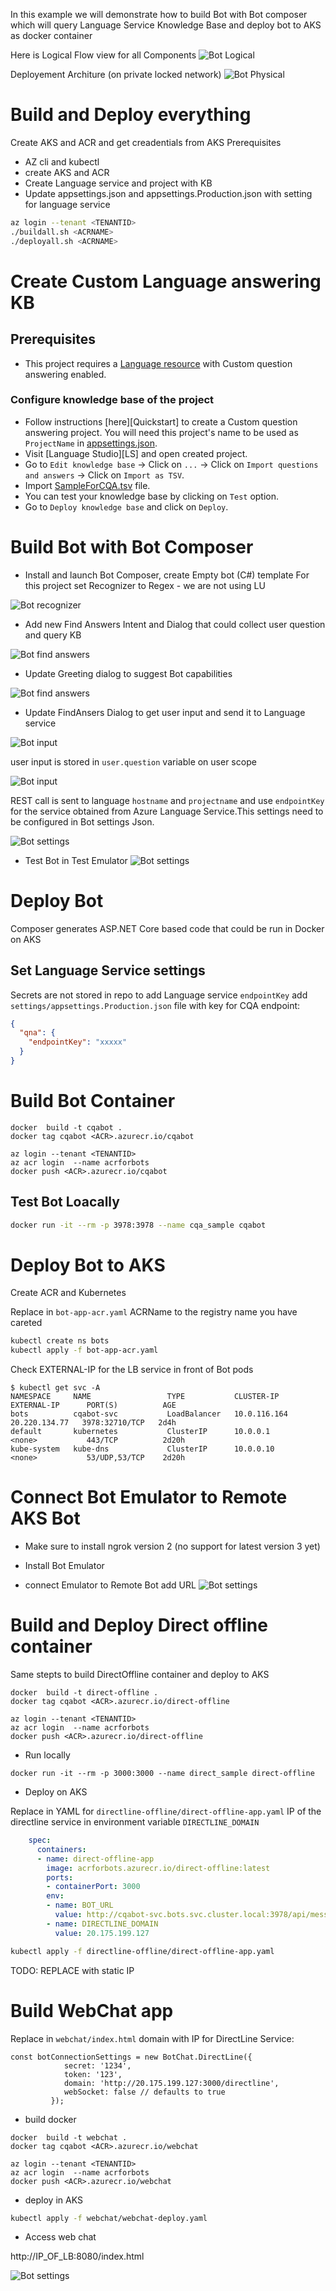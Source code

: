 In this example we will demonstrate how to build Bot with Bot composer which will query Language Service Knowledge Base and deploy bot to AKS as docker container

Here is Logical Flow view for all Components
![Bot Logical](docs/Bot_logical.png)

Deployement Architure (on private locked network)
![Bot Physical](docs/Bot_physical.png)



# Build and Deploy everything
Create AKS and ACR and get creadentials from AKS
Prerequisites 

- AZ cli and kubectl
- create AKS and ACR
- Create Language service and project with KB
- Update appsettings.json and appsettings.Production.json with setting for language service

```sh
az login --tenant <TENANTID>
./buildall.sh <ACRNAME>
./deployall.sh <ACRNAME>
```



# Create Custom Language answering KB 

## Prerequisites
- This project requires a [Language resource](https://aka.ms/create-language-resource) with Custom question answering enabled.

### Configure knowledge base of the project
- Follow instructions [here][Quickstart] to create a Custom question answering project. You will need this project's name to be used as `ProjectName` in [appsettings.json](appsettings.json).
- Visit [Language Studio][LS] and open created project.
- Go to `Edit knowledge base` -> Click on `...` -> Click on `Import questions and answers` -> Click on `Import as TSV`.
- Import [SampleForCQA.tsv](SampleForCQA.tsv) file.
- You can test your knowledge base by clicking on `Test` option.
- Go to `Deploy knowledge base` and click on `Deploy`.


# Build Bot with Bot Composer

- Install and launch Bot Composer, create Empty bot (C#) template
For this project set Recognizer to Regex - we are not using LU

![Bot recognizer](docs/Bot_recognizer.png)

- Add new Find Answers Intent and Dialog that could collect user question and query KB

![Bot find answers](docs/Bot_findanswers.png)

- Update Greeting dialog to suggest Bot capabilities

![Bot find answers](docs/Bot_suggestanswers.png)

- Update FindAnsers Dialog to get user input and send it to Language service

![Bot input](docs/Bot_input.png)

user input is stored  in `user.question` variable on user scope

![Bot input](docs/Bot_sendrestcall.png)

REST call is sent to language `hostname` and `projectname` and use `endpointKey` for the service obtained from Azure Language Service.This settings need to be configured in Bot settings Json.

![Bot settings](docs/Bot_settings.png)


- Test Bot in Test Emulator
![Bot settings](docs/Bot_test.png)

# Deploy Bot
Composer generates ASP.NET Core based code that could be run in Docker on AKS

## Set Language Service settings
Secrets are not stored in repo to add Language service `endpointKey` add `settings/appsettings.Production.json` file with key for CQA endpoint:

```json
{
  "qna": {
    "endpointKey": "xxxxx"
  }
}
```

# Build Bot Container

```
docker  build -t cqabot .
docker tag cqabot <ACR>.azurecr.io/cqabot

az login --tenant <TENANTID>
az acr login  --name acrforbots
docker push <ACR>.azurecr.io/cqabot
```

## Test Bot Loacally

```sh
docker run -it --rm -p 3978:3978 --name cqa_sample cqabot
```

# Deploy Bot to AKS
Create ACR and Kubernetes

Replace in `bot-app-acr.yaml` ACRName to the registry name you have careted

```sh
kubectl create ns bots
kubectl apply -f bot-app-acr.yaml
```

Check EXTERNAL-IP for the LB service in front of Bot pods
```
$ kubectl get svc -A
NAMESPACE     NAME                 TYPE           CLUSTER-IP     EXTERNAL-IP      PORT(S)          AGE
bots          cqabot-svc           LoadBalancer   10.0.116.164   20.220.134.77   3978:32710/TCP   2d4h
default       kubernetes           ClusterIP      10.0.0.1       <none>           443/TCP          2d20h
kube-system   kube-dns             ClusterIP      10.0.0.10      <none>           53/UDP,53/TCP    2d20h
```

# Connect Bot Emulator to Remote AKS Bot 

- Make sure to install ngrok version 2 (no support for latest version 3 yet)
- Install Bot Emulator

- connect Emulator to Remote Bot add URL
![Bot settings](docs/Bot_remoteemulator.png)

# Build and Deploy Direct offline container

Same stepts to build DirectOffline container and deploy to AKS

```
docker  build -t direct-offline .
docker tag cqabot <ACR>.azurecr.io/direct-offline

az login --tenant <TENANTID>
az acr login  --name acrforbots
docker push <ACR>.azurecr.io/direct-offline
```

- Run locally
```
docker run -it --rm -p 3000:3000 --name direct_sample direct-offline
```


- Deploy on AKS

Replace in YAML for `directline-offline/direct-offline-app.yaml` IP of the directline service in environment variable `DIRECTLINE_DOMAIN`

```yaml
    spec:
      containers:
      - name: direct-offline-app
        image: acrforbots.azurecr.io/direct-offline:latest
        ports:
        - containerPort: 3000
        env:
        - name: BOT_URL
          value: http://cqabot-svc.bots.svc.cluster.local:3978/api/messages
        - name: DIRECTLINE_DOMAIN
          value: 20.175.199.127
```


```sh
kubectl apply -f directline-offline/direct-offline-app.yaml
```

TODO: REPLACE with static IP

# Build WebChat app

Replace in  `webchat/index.html` domain with IP for DirectLine Service:

```
const botConnectionSettings = new BotChat.DirectLine({
            secret: '1234',
            token: '123',
            domain: 'http://20.175.199.127:3000/directline',
            webSocket: false // defaults to true
         });
```

- build docker
```
docker  build -t webchat .
docker tag cqabot <ACR>.azurecr.io/webchat

az login --tenant <TENANTID>
az acr login  --name acrforbots
docker push <ACR>.azurecr.io/webchat
```

- deploy in AKS

```sh
kubectl apply -f webchat/webchat-deploy.yaml
```

- Access web chat

http://IP_OF_LB:8080/index.html

![Bot settings](docs/Bot_webchat.png)



